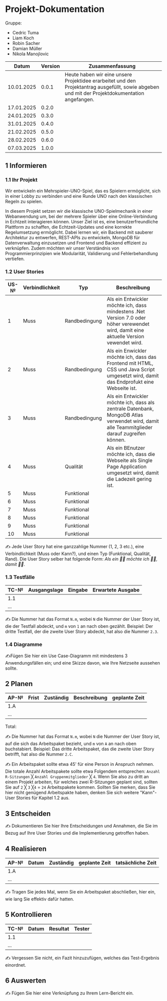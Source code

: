 # Projekt-Dokumentation

Gruppe:

- Cedric Tuma
- Liam Koch
- Robin Sacher
- Damian Müller
- Nikola Manojlovic

| Datum      | Version | Zusammenfassung                                                                                                                                 |
| ---------- | ------- | ----------------------------------------------------------------------------------------------------------------------------------------------- |
| 10.01.2025 | 0.0.1   | Heute haben wir eine unsere Projektidee erarbeitet und den Projektantrag ausgefüllt, sowie abgeben und mit der Projektdokumentation angefangen. |
| 17.01.2025 | 0.2.0   |                                                                                                                                                 |
| 24.01.2025 | 0.3.0   |                                                                                                                                                 |
| 31.01.2025 | 0.4.0   |                                                                                                                                                 |
| 21.02.2025 | 0.5.0   |                                                                                                                                                 |
| 28.02.2025 | 0.6.0   |                                                                                                                                                 |
| 07.03.2025 | 1.0.0   |                                                                                                                                                 |

## 1 Informieren

### 1.1 Ihr Projekt

Wir entwickeln ein Mehrspieler-UNO-Spiel, das es Spielern ermöglicht, sich in einer Lobby zu verbinden und eine Runde UNO nach den klassischen Regeln zu spielen.

In diesem Projekt setzen wir die klassische UNO-Spielmechanik in einer Webanwendung um, bei der mehrere Spieler über eine Online-Verbindung in Echtzeit interagieren können. Unser Ziel ist es, eine benutzerfreundliche Plattform zu schaffen, die Echtzeit-Updates und eine korrekte Regelumsetzung ermöglicht. Dabei lernen wir, ein Backend mit sauberer Architektur zu entwerfen, REST-APIs zu entwickeln, MongoDB für Datenverwaltung einzusetzen und Frontend und Backend effizient zu verknüpfen. Zudem möchten wir unser Verständnis von Programmierprinzipien wie Modularität, Validierung und Fehlerbehandlung vertiefen.

### 1.2 User Stories

| US-№ | Verbindlichkeit | Typ           | Beschreibung                                                                                                                                 |
| ---- | --------------- | ------------- | -------------------------------------------------------------------------------------------------------------------------------------------- |
| 1    | Muss            | Randbedingung | Als ein Entwickler möchte ich, dass mindestens .Net Version 7.0 oder höher verewendet wird, damit eine aktuelle Version vewendet wird.       |
| 2    | Muss            | Randbedingung | Als ein Enwickler möchte ich, dass das Frontend mit HTML, CSS und Java Script umgesetzt wird, damit das Endprofukt eine Webseite ist.        |
| 3    | Muss            | Randbedingung | Als ein Entwickler möchte ich, dass als zentrale Datenbank, MongoDB Atlas verwendet wird, damit alle Teammitglieder darauf zugreifen können. |
| 4    | Muss            | Qualität      | Als ein BEnutzer möchte ich, dass die Webseite als Single Page Application umgesetzt wird, damit die Ladezeit gering ist.                    |
| 5    | Muss            | Funktional    |                                                                                                                                              |
| 6    | Muss            | Funktional    |                                                                                                                                              |
| 7    | Muss            | Funktional    |                                                                                                                                              |
| 8    | Muss            | Funktional    |                                                                                                                                              |
| 9    | Muss            | Funktional    |                                                                                                                                              |
| 10   | Muss            | Funktional    |                                                                                                                                              |

✍️ Jede User Story hat eine ganzzahlige Nummer (1, 2, 3 etc.), eine Verbindlichkeit (Muss oder Kann?), und einen Typ (Funktional, Qualität, Rand). Die User Story selber hat folgende Form: _Als ein 🤷‍♂️ möchte ich 🤷‍♂️, damit 🤷‍♂️_.

### 1.3 Testfälle

| TC-№ | Ausgangslage | Eingabe | Erwartete Ausgabe |
| ---- | ------------ | ------- | ----------------- |
| 1.1  |              |         |                   |
| ...  |              |         |                   |

✍️ Die Nummer hat das Format `N.m`, wobei `N` die Nummer der User Story ist, die der Testfall abdeckt, und `m` von `1` an nach oben gezählt. Beispiel: Der dritte Testfall, der die zweite User Story abdeckt, hat also die Nummer `2.3`.

### 1.4 Diagramme

✍️Fügen Sie hier ein Use Case-Diagramm mit mindestens 3 Anwendungsfällen ein; und eine Skizze davon, wie Ihre Netzseite aussehen sollte.

## 2 Planen

| AP-№ | Frist | Zuständig | Beschreibung | geplante Zeit |
| ---- | ----- | --------- | ------------ | ------------- |
| 1.A  |       |           |              |               |
| ...  |       |           |              |               |

Total:

✍️ Die Nummer hat das Format `N.m`, wobei `N` die Nummer der User Story ist, auf die sich das Arbeitspaket bezieht, und `m` von `A` an nach oben buchstabiert. Beispiel: Das dritte Arbeitspaket, das die zweite User Story betrifft, hat also die Nummer `2.C`.

✍️ Ein Arbeitspaket sollte etwa 45' für eine Person in Anspruch nehmen. Die totale Anzahl Arbeitspakete sollte etwa Folgendem entsprechen: `Anzahl R-Sitzungen` ╳ `Anzahl Gruppenmitglieder` ╳ `4`. Wenn Sie also zu dritt an einem Projekt arbeiten, für welches zwei R-Sitzungen geplant sind, sollten Sie auf `2` ╳ `3` ╳`4` = `24` Arbeitspakete kommen. Sollten Sie merken, dass Sie hier nicht genügend Arbeitspakte haben, denken Sie sich weitere "Kann"-User Stories für Kapitel 1.2 aus.

## 3 Entscheiden

✍️ Dokumentieren Sie hier Ihre Entscheidungen und Annahmen, die Sie im Bezug auf Ihre User Stories und die Implementierung getroffen haben.

## 4 Realisieren

| AP-№ | Datum | Zuständig | geplante Zeit | tatsächliche Zeit |
| ---- | ----- | --------- | ------------- | ----------------- |
| 1.A  |       |           |               |                   |
| ...  |       |           |               |                   |

✍️ Tragen Sie jedes Mal, wenn Sie ein Arbeitspaket abschließen, hier ein, wie lang Sie effektiv dafür hatten.

## 5 Kontrollieren

| TC-№ | Datum | Resultat | Tester |
| ---- | ----- | -------- | ------ |
| 1.1  |       |          |        |
| ...  |       |          |        |

✍️ Vergessen Sie nicht, ein Fazit hinzuzufügen, welches das Test-Ergebnis einordnet.

## 6 Auswerten

✍️ Fügen Sie hier eine Verknüpfung zu Ihrem Lern-Bericht ein.
